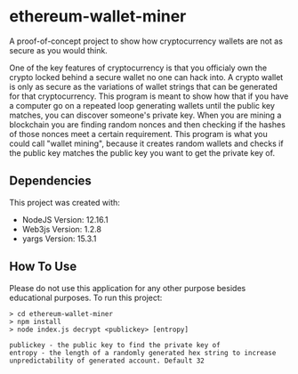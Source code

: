 # ethereum-wallet-miner
A proof-of-concept project to show how cryptocurrency wallets are not as secure as you would think.

One of the key features of cryptocurrency is that you officialy own the crypto locked behind a secure wallet no one can hack into. A crypto wallet is only as secure as the variations of wallet strings that can be generated for that cryptocurrency. This program is meant to show how that if you have a computer go on a repeated loop generating wallets until the public key matches, you can discover someone's private key. When you are mining a blockchain you are finding random nonces and then checking if the hashes of those nonces meet a certain requirement. This program is what you could call "wallet mining", because it creates random wallets and checks if the public key matches the public key you want to get the private key of.

## Dependencies
This project was created with:
* NodeJS Version: 12.16.1
* Web3js Version: 1.2.8
* yargs Version: 15.3.1

## How To Use
Please do not use this application for any other purpose besides educational purposes.
To run this project:
```
> cd ethereum-wallet-miner
> npm install
> node index.js decrypt <publickey> [entropy]
```
```
publickey - the public key to find the private key of
entropy - the length of a randomly generated hex string to increase unpredictability of generated account. Default 32
```
